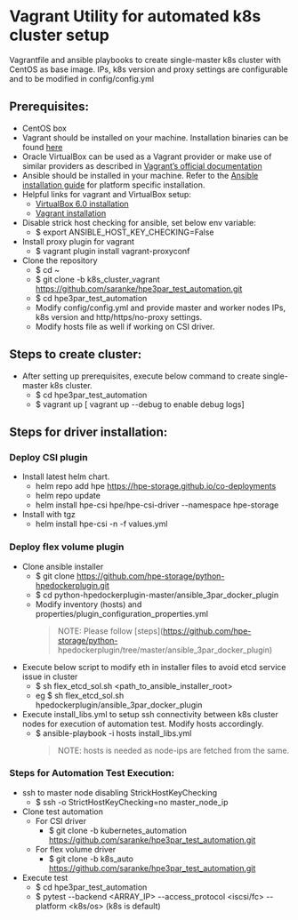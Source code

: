 # Vagrant Utility for automated k8s cluster setup

Vagrantfile and ansible playbooks to create single-master k8s cluster with CentOS as base image.
IPs, k8s version and proxy settings are configurable and to be modified in config/config.yml

 
## Prerequisites:
- CentOS box
- Vagrant should be installed on your machine. Installation binaries can be found [here](https://www.vagrantup.com/downloads.html)
- Oracle VirtualBox can be used as a Vagrant provider or make use of similar providers as described in [Vagrant’s official documentation](https://www.vagrantup.com/docs/providers/)
- Ansible should be installed in your machine. Refer to the [Ansible installation guide](https://docs.ansible.com/ansible/latest/installation_guide/intro_installation.html) for platform specific installation. 
- Helpful links for vagrant and VirtualBox setup:
  - [VirtualBox 6.0 installation](https://www.itzgeek.com/how-tos/linux/centos-how-tos/install-virtualbox-4-3-on-centos-7-rhel-7.html)
  - [Vagrant installation](https://phoenixnap.com/kb/how-to-install-vagrant-on-centos-7)
- Disable strick host checking for ansible, set below env variable:
    - $ export ANSIBLE_HOST_KEY_CHECKING=False
- Install proxy plugin for vagrant
    - $ vagrant plugin install vagrant-proxyconf
- Clone the repository
  - $ cd ~
  - $ git clone -b k8s_cluster_vagrant https://github.com/saranke/hpe3par_test_automation.git
  - $ cd hpe3par_test_automation
  - Modify config/config.yml and provide master and worker nodes IPs, k8s version and http/https/no-proxy settings.
  - Modify hosts file as well if working on CSI driver.

## Steps to create cluster:
- After setting up prerequisites, execute below command to create single-master k8s cluster.
  - $ cd hpe3par_test_automation
  - $ vagrant up [ vagrant up --debug to enable debug logs]

## Steps for driver installation:
  ### Deploy CSI plugin
  - Install latest helm chart.
    - helm repo add hpe https://hpe-storage.github.io/co-deployments
    - helm repo update
    - helm install hpe-csi hpe/hpe-csi-driver --namespace hpe-storage
  - Install with tgz
    - helm install hpe-csi <tgz-file> -n <namespace> -f values.yml
  
    
  ### Deploy flex volume plugin 
  - Clone ansible installer 
    - $ git clone https://github.com/hpe-storage/python-hpedockerplugin.git
    - $ cd python-hpedockerplugin-master/ansible_3par_docker_plugin
    - Modify inventory (hosts) and properties/plugin_configuration_properties.yml
      > NOTE: Please follow [steps](https://github.com/hpe-storage/python-  hpedockerplugin/tree/master/ansible_3par_docker_plugin)
  - Execute below script to modify eth in installer files to avoid etcd service issue in cluster 
     - $ sh flex_etcd_sol.sh <path_to_ansible_installer_root>
     - eg $ sh flex_etcd_sol.sh hpedockerplugin/ansible_3par_docker_plugin
  - Execute install_libs.yml to setup ssh connectivity between k8s cluster nodes for execution of automation test. Modify hosts accordingly.
    - $ ansible-playbook -i hosts install_libs.yml
      > NOTE: hosts is needed as node-ips are fetched from the same.

  ### Steps for Automation Test Execution:
  - ssh to master node disabling StrickHostKeyChecking
    - $ ssh -o StrictHostKeyChecking=no master_node_ip
  - Clone test automation 
    - For CSI driver
      - $ git clone -b kubernetes_automation https://github.com/saranke/hpe3par_test_automation.git
    - For flex volume driver
      - $ git clone -b k8s_auto https://github.com/saranke/hpe3par_test_automation.git
  - Execute test
    - $ cd hpe3par_test_automation
    - $ pytest <module names> --backend <ARRAY_IP> --access_protocol <iscsi/fc> --platform <k8s/os> (k8s is default)
